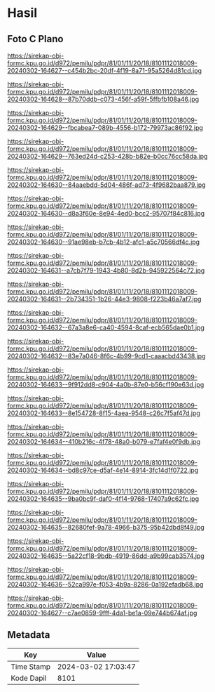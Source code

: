 # Hasil

## Foto C Plano

https://sirekap-obj-formc.kpu.go.id/d972/pemilu/pdpr/81/01/11/20/18/8101112018009-20240302-164627--c454b2bc-20df-4f19-8a71-95a5264d81cd.jpg

https://sirekap-obj-formc.kpu.go.id/d972/pemilu/pdpr/81/01/11/20/18/8101112018009-20240302-164628--87b70ddb-c073-456f-a59f-5ffbfb108a46.jpg

https://sirekap-obj-formc.kpu.go.id/d972/pemilu/pdpr/81/01/11/20/18/8101112018009-20240302-164629--fbcabea7-089b-4556-b172-79973ac86f92.jpg

https://sirekap-obj-formc.kpu.go.id/d972/pemilu/pdpr/81/01/11/20/18/8101112018009-20240302-164629--763ed24d-c253-428b-b82e-b0cc76cc58da.jpg

https://sirekap-obj-formc.kpu.go.id/d972/pemilu/pdpr/81/01/11/20/18/8101112018009-20240302-164630--84aaebdd-5d04-486f-ad73-4f9682baa879.jpg

https://sirekap-obj-formc.kpu.go.id/d972/pemilu/pdpr/81/01/11/20/18/8101112018009-20240302-164630--d8a3f60e-8e94-4ed0-bcc2-95707f84c816.jpg

https://sirekap-obj-formc.kpu.go.id/d972/pemilu/pdpr/81/01/11/20/18/8101112018009-20240302-164630--91ae98eb-b7cb-4b12-afc1-a5c70566df4c.jpg

https://sirekap-obj-formc.kpu.go.id/d972/pemilu/pdpr/81/01/11/20/18/8101112018009-20240302-164631--a7cb7f79-1943-4b80-8d2b-945922564c72.jpg

https://sirekap-obj-formc.kpu.go.id/d972/pemilu/pdpr/81/01/11/20/18/8101112018009-20240302-164631--2b734351-1b26-44e3-9808-f223b46a7af7.jpg

https://sirekap-obj-formc.kpu.go.id/d972/pemilu/pdpr/81/01/11/20/18/8101112018009-20240302-164632--67a3a8e6-ca40-4594-8caf-ecb565dae0b1.jpg

https://sirekap-obj-formc.kpu.go.id/d972/pemilu/pdpr/81/01/11/20/18/8101112018009-20240302-164632--83e7a046-8f6c-4b99-9cd1-caaacbd43438.jpg

https://sirekap-obj-formc.kpu.go.id/d972/pemilu/pdpr/81/01/11/20/18/8101112018009-20240302-164633--9f912dd8-c904-4a0b-87e0-b56cf190e63d.jpg

https://sirekap-obj-formc.kpu.go.id/d972/pemilu/pdpr/81/01/11/20/18/8101112018009-20240302-164633--8e154728-8f15-4aea-9548-c26c7f5af47d.jpg

https://sirekap-obj-formc.kpu.go.id/d972/pemilu/pdpr/81/01/11/20/18/8101112018009-20240302-164634--410b216c-4f78-48a0-b079-e7faf4e0f9db.jpg

https://sirekap-obj-formc.kpu.go.id/d972/pemilu/pdpr/81/01/11/20/18/8101112018009-20240302-164634--bd8c97ce-d5af-4e14-8914-3fc14d1f0722.jpg

https://sirekap-obj-formc.kpu.go.id/d972/pemilu/pdpr/81/01/11/20/18/8101112018009-20240302-164635--9ba0bc9f-daf0-4f14-9768-17407a9c62fc.jpg

https://sirekap-obj-formc.kpu.go.id/d972/pemilu/pdpr/81/01/11/20/18/8101112018009-20240302-164635--82680fef-9a78-4966-b375-95b42dbd8f49.jpg

https://sirekap-obj-formc.kpu.go.id/d972/pemilu/pdpr/81/01/11/20/18/8101112018009-20240302-164635--5a22cf18-9bdb-4919-86dd-a9b99cab3574.jpg

https://sirekap-obj-formc.kpu.go.id/d972/pemilu/pdpr/81/01/11/20/18/8101112018009-20240302-164636--52ca997e-f053-4b9a-8286-0a192efadb68.jpg

https://sirekap-obj-formc.kpu.go.id/d972/pemilu/pdpr/81/01/11/20/18/8101112018009-20240302-164627--c7ae0859-9fff-4da1-be1a-09e744b674af.jpg


## Metadata

| Key        | Value               |
| ---------- | ------------------- |
| Time Stamp | 2024-03-02 17:03:47 |
| Kode Dapil | 8101                |




